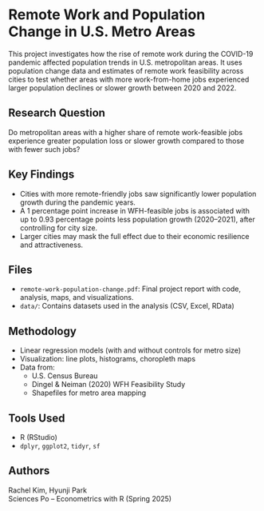 # Remote Work and Population Change in U.S. Metro Areas

This project investigates how the rise of remote work during the COVID-19 pandemic affected population trends in U.S. metropolitan areas. It uses population change data and estimates of remote work feasibility across cities to test whether areas with more work-from-home jobs experienced larger population declines or slower growth between 2020 and 2022.

## Research Question

Do metropolitan areas with a higher share of remote work-feasible jobs experience greater population loss or slower growth compared to those with fewer such jobs?

## Key Findings

- Cities with more remote-friendly jobs saw significantly lower population growth during the pandemic years.
- A 1 percentage point increase in WFH-feasible jobs is associated with up to 0.93 percentage points less population growth (2020–2021), after controlling for city size.
- Larger cities may mask the full effect due to their economic resilience and attractiveness.

## Files

- `remote-work-population-change.pdf`: Final project report with code, analysis, maps, and visualizations.
- `data/`: Contains datasets used in the analysis (CSV, Excel, RData)

## Methodology

- Linear regression models (with and without controls for metro size)
- Visualization: line plots, histograms, choropleth maps
- Data from:
  - U.S. Census Bureau
  - Dingel & Neiman (2020) WFH Feasibility Study
  - Shapefiles for metro area mapping

## Tools Used

- R (RStudio)
- `dplyr`, `ggplot2`, `tidyr`, `sf`

## Authors

Rachel Kim, Hyunji Park  
Sciences Po – Econometrics with R (Spring 2025)
